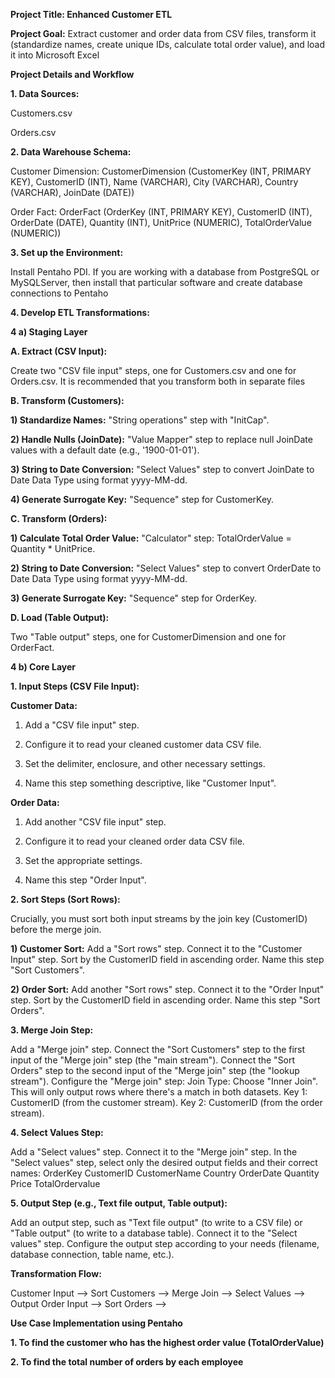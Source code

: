 
**Project Title: Enhanced Customer ETL**

**Project Goal:** Extract customer and order data from CSV files, transform it (standardize names, create unique IDs, calculate total order value), and load it into Microsoft Excel

**Project Details and Workflow**

**1. Data Sources:**

Customers.csv

Orders.csv

**2. Data Warehouse Schema:**

Customer Dimension: CustomerDimension (CustomerKey (INT, PRIMARY KEY), CustomerID (INT), Name (VARCHAR), City (VARCHAR), Country (VARCHAR), JoinDate (DATE))

Order Fact: OrderFact (OrderKey (INT, PRIMARY KEY), CustomerID (INT), OrderDate (DATE), Quantity (INT), UnitPrice (NUMERIC), TotalOrderValue (NUMERIC))

**3. Set up the Environment:**

Install Pentaho PDI. If you are working with a database from PostgreSQL or MySQLServer, then install that particular software and create database connections to Pentaho

**4. Develop ETL Transformations:**

**4 a) Staging Layer**

**A. Extract (CSV Input):**

Create two "CSV file input" steps, one for Customers.csv and one for Orders.csv. It is recommended that you transform both in separate files

**B. Transform (Customers):**

**1) Standardize Names:** "String operations" step with "InitCap".

**2) Handle Nulls (JoinDate):** "Value Mapper" step to replace null JoinDate values with a default date (e.g., '1900-01-01').

**3) String to Date Conversion:** "Select Values" step to convert JoinDate to Date Data Type using format yyyy-MM-dd.
 
**4) Generate Surrogate Key:** "Sequence" step for CustomerKey.

**C. Transform (Orders):**

**1) Calculate Total Order Value:** "Calculator" step: TotalOrderValue = Quantity * UnitPrice.
   
**2) String to Date Conversion:** "Select Values" step to convert OrderDate to Date Data Type using format yyyy-MM-dd.
   
**3) Generate Surrogate Key:** "Sequence" step for OrderKey.

**D. Load (Table Output):**

Two "Table output" steps, one for CustomerDimension and one for OrderFact.

**4 b) Core Layer**

**1. Input Steps (CSV File Input):**

**Customer Data:**

1) Add a "CSV file input" step.
 
2) Configure it to read your cleaned customer data CSV file.
 
3) Set the delimiter, enclosure, and other necessary settings.
 
4) Name this step something descriptive, like "Customer Input".

**Order Data:**

1) Add another "CSV file input" step.

2) Configure it to read your cleaned order data CSV file.

3) Set the appropriate settings.

4) Name this step "Order Input".

**2. Sort Steps (Sort Rows):**

Crucially, you must sort both input streams by the join key (CustomerID) before the merge join.

**1) Customer Sort:**
Add a "Sort rows" step.
Connect it to the "Customer Input" step.
Sort by the CustomerID field in ascending order.
Name this step "Sort Customers".

**2) Order Sort:**
Add another "Sort rows" step.
Connect it to the "Order Input" step.
Sort by the CustomerID field in ascending order.
Name this step "Sort Orders".

**3. Merge Join Step:**

Add a "Merge join" step.
Connect the "Sort Customers" step to the first input of the "Merge join" step (the "main stream").
Connect the "Sort Orders" step to the second input of the "Merge join" step (the "lookup stream").
Configure the "Merge join" step:
Join Type: Choose "Inner Join". This will only output rows where there's a match in both datasets.
Key 1: CustomerID (from the customer stream).
Key 2: CustomerID (from the order stream).

**4. Select Values Step:**

Add a "Select values" step.
Connect it to the "Merge join" step.
In the "Select values" step, select only the desired output fields and their correct names:
OrderKey
CustomerID
CustomerName
Country
OrderDate
Quantity
Price
TotalOrdervalue

**5. Output Step (e.g., Text file output, Table output):**

Add an output step, such as "Text file output" (to write to a CSV file) or "Table output" (to write to a database table).
Connect it to the "Select values" step.
Configure the output step according to your needs (filename, database connection, table name, etc.).


**Transformation Flow:**

Customer Input --> Sort Customers -->
                                       Merge Join --> Select Values --> Output
Order Input    --> Sort Orders    -->



**Use Case Implementation using Pentaho**

**1. To find the customer who has the highest order value (TotalOrderValue)**

**2. To find the total number of orders by each employee**
